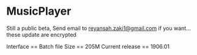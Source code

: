 # MusicPlayer
Still a public beta,
Send email to reyansah.zaki1@gmail.com if you want...
these update are encrypted

Interface == Batch file
Size == 205M
Current release == 1906.01
